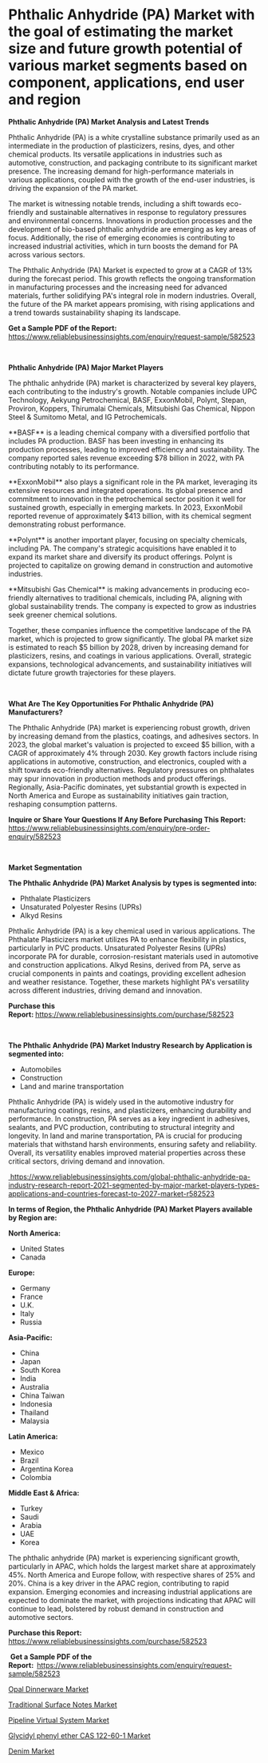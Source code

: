 <p><h1>Phthalic Anhydride (PA) Market with the goal of estimating the market size and future growth potential of various market segments based on component, applications, end user and region</h1></p><p><strong>Phthalic Anhydride (PA) Market Analysis and Latest Trends</strong></p>
<p><p>Phthalic Anhydride (PA) is a white crystalline substance primarily used as an intermediate in the production of plasticizers, resins, dyes, and other chemical products. Its versatile applications in industries such as automotive, construction, and packaging contribute to its significant market presence. The increasing demand for high-performance materials in various applications, coupled with the growth of the end-user industries, is driving the expansion of the PA market.</p><p>The market is witnessing notable trends, including a shift towards eco-friendly and sustainable alternatives in response to regulatory pressures and environmental concerns. Innovations in production processes and the development of bio-based phthalic anhydride are emerging as key areas of focus. Additionally, the rise of emerging economies is contributing to increased industrial activities, which in turn boosts the demand for PA across various sectors.</p><p>The Phthalic Anhydride (PA) Market is expected to grow at a CAGR of 13% during the forecast period. This growth reflects the ongoing transformation in manufacturing processes and the increasing need for advanced materials, further solidifying PA's integral role in modern industries. Overall, the future of the PA market appears promising, with rising applications and a trend towards sustainability shaping its landscape.</p></p>
<p><strong>Get a Sample PDF of the Report:&nbsp;</strong> <a href="https://www.reliablebusinessinsights.com/enquiry/request-sample/582523?utm_campaign=75&utm_medium=2&utm_source=Github&utm_content=ia&utm_term=27092024&utm_id=phthalic-anhydride-pa">https://www.reliablebusinessinsights.com/enquiry/request-sample/582523</a></p>
<p>&nbsp;</p>
<p><strong>Phthalic Anhydride (PA) Major Market Players</strong></p>
<p><p>The phthalic anhydride (PA) market is characterized by several key players, each contributing to the industry's growth. Notable companies include UPC Technology, Aekyung Petrochemical, BASF, ExxonMobil, Polynt, Stepan, Proviron, Koppers, Thirumalai Chemicals, Mitsubishi Gas Chemical, Nippon Steel & Sumitomo Metal, and IG Petrochemicals.</p><p>**BASF** is a leading chemical company with a diversified portfolio that includes PA production. BASF has been investing in enhancing its production processes, leading to improved efficiency and sustainability. The company reported sales revenue exceeding $78 billion in 2022, with PA contributing notably to its performance.</p><p>**ExxonMobil** also plays a significant role in the PA market, leveraging its extensive resources and integrated operations. Its global presence and commitment to innovation in the petrochemical sector position it well for sustained growth, especially in emerging markets. In 2023, ExxonMobil reported revenue of approximately $413 billion, with its chemical segment demonstrating robust performance.</p><p>**Polynt** is another important player, focusing on specialty chemicals, including PA. The company's strategic acquisitions have enabled it to expand its market share and diversify its product offerings. Polynt is projected to capitalize on growing demand in construction and automotive industries.</p><p>**Mitsubishi Gas Chemical** is making advancements in producing eco-friendly alternatives to traditional chemicals, including PA, aligning with global sustainability trends. The company is expected to grow as industries seek greener chemical solutions.</p><p>Together, these companies influence the competitive landscape of the PA market, which is projected to grow significantly. The global PA market size is estimated to reach $5 billion by 2028, driven by increasing demand for plasticizers, resins, and coatings in various applications. Overall, strategic expansions, technological advancements, and sustainability initiatives will dictate future growth trajectories for these players.</p></p>
<p>&nbsp;</p>
<p><strong>What Are The Key Opportunities For Phthalic Anhydride (PA) Manufacturers?</strong></p>
<p><p>The Phthalic Anhydride (PA) market is experiencing robust growth, driven by increasing demand from the plastics, coatings, and adhesives sectors. In 2023, the global market's valuation is projected to exceed $5 billion, with a CAGR of approximately 4% through 2030. Key growth factors include rising applications in automotive, construction, and electronics, coupled with a shift towards eco-friendly alternatives. Regulatory pressures on phthalates may spur innovation in production methods and product offerings. Regionally, Asia-Pacific dominates, yet substantial growth is expected in North America and Europe as sustainability initiatives gain traction, reshaping consumption patterns.</p></p>
<p><strong>Inquire or Share Your Questions If Any Before Purchasing This Report:</strong> <a href="https://www.reliablebusinessinsights.com/enquiry/pre-order-enquiry/582523?utm_campaign=75&utm_medium=2&utm_source=Github&utm_content=ia&utm_term=27092024&utm_id=phthalic-anhydride-pa">https://www.reliablebusinessinsights.com/enquiry/pre-order-enquiry/582523</a></p>
<p>&nbsp;</p>
<p><strong>Market Segmentation</strong></p>
<p><strong>The Phthalic Anhydride (PA) Market Analysis by types is segmented into:</strong></p>
<p><ul><li>Phthalate Plasticizers</li><li>Unsaturated Polyester Resins (UPRs)</li><li>Alkyd Resins</li></ul></p>
<p><p>Phthalic Anhydride (PA) is a key chemical used in various applications. The Phthalate Plasticizers market utilizes PA to enhance flexibility in plastics, particularly in PVC products. Unsaturated Polyester Resins (UPRs) incorporate PA for durable, corrosion-resistant materials used in automotive and construction applications. Alkyd Resins, derived from PA, serve as crucial components in paints and coatings, providing excellent adhesion and weather resistance. Together, these markets highlight PA's versatility across different industries, driving demand and innovation.</p></p>
<p><strong>Purchase this Report:&nbsp;</strong><a href="https://www.reliablebusinessinsights.com/purchase/582523?utm_campaign=75&utm_medium=2&utm_source=Github&utm_content=ia&utm_term=27092024&utm_id=phthalic-anhydride-pa">https://www.reliablebusinessinsights.com/purchase/582523</a></p>
<p>&nbsp;</p>
<p><strong>The Phthalic Anhydride (PA) Market Industry Research by Application is segmented into:</strong></p>
<p><ul><li>Automobiles</li><li>Construction</li><li>Land and marine transportation</li></ul></p>
<p><p>Phthalic Anhydride (PA) is widely used in the automotive industry for manufacturing coatings, resins, and plasticizers, enhancing durability and performance. In construction, PA serves as a key ingredient in adhesives, sealants, and PVC production, contributing to structural integrity and longevity. In land and marine transportation, PA is crucial for producing materials that withstand harsh environments, ensuring safety and reliability. Overall, its versatility enables improved material properties across these critical sectors, driving demand and innovation.</p></p>
<p><a href="https://www.reliablebusinessinsights.com/global-phthalic-anhydride-pa-industry-research-report-2021-segmented-by-major-market-players-types-applications-and-countries-forecast-to-2027-market-r582523?utm_campaign=75&utm_medium=2&utm_source=Github&utm_content=ia&utm_term=27092024&utm_id=phthalic-anhydride-pa">&nbsp;https://www.reliablebusinessinsights.com/global-phthalic-anhydride-pa-industry-research-report-2021-segmented-by-major-market-players-types-applications-and-countries-forecast-to-2027-market-r582523</a></p>
<p><strong>In terms of Region, the Phthalic Anhydride (PA) Market Players available by Region are:</strong></p>
<p>
    <p> <strong> North America: </strong>
        <ul>
            <li>United States</li>
            <li>Canada</li>
        </ul>
        </p> 
    <p> <strong> Europe: </strong>
        <ul>
            <li>Germany</li>
            <li>France</li>
            <li>U.K.</li>
            <li>Italy</li>
            <li>Russia</li>
        </ul>
        </p> 
    <p> <strong> Asia-Pacific: </strong>
        <ul>
            <li>China</li>
            <li>Japan</li>
            <li>South Korea</li>
            <li>India</li>
            <li>Australia</li>
            <li>China Taiwan</li>
            <li>Indonesia</li>
            <li>Thailand</li>
            <li>Malaysia</li>
        </ul>
        </p> 
    <p> <strong> Latin America: </strong>
        <ul>
            <li>Mexico</li>
            <li>Brazil</li>
            <li>Argentina Korea</li>
            <li>Colombia</li>
        </ul>
        </p> 
    <p> <strong> Middle East & Africa: </strong>
        <ul>
            <li>Turkey</li>
            <li>Saudi</li>
            <li>Arabia</li>
            <li>UAE</li>
            <li>Korea</li>
        </ul>
    </p>
    </p>
<p><p>The phthalic anhydride (PA) market is experiencing significant growth, particularly in APAC, which holds the largest market share at approximately 45%. North America and Europe follow, with respective shares of 25% and 20%. China is a key driver in the APAC region, contributing to rapid expansion. Emerging economies and increasing industrial applications are expected to dominate the market, with projections indicating that APAC will continue to lead, bolstered by robust demand in construction and automotive sectors.</p></p>
<p><strong>Purchase this Report: </strong><a href="https://www.reliablebusinessinsights.com/purchase/582523?utm_campaign=75&utm_medium=2&utm_source=Github&utm_content=ia&utm_term=27092024&utm_id=phthalic-anhydride-pa">https://www.reliablebusinessinsights.com/purchase/582523</a></p>
<p>&nbsp;<strong>Get a Sample PDF of the Report:&nbsp;&nbsp;</strong><a href="https://www.reliablebusinessinsights.com/enquiry/request-sample/582523?utm_campaign=75&utm_medium=2&utm_source=Github&utm_content=ia&utm_term=27092024&utm_id=phthalic-anhydride-pa">https://www.reliablebusinessinsights.com/enquiry/request-sample/582523</a></p>
<p><strong></strong></p>
<p><p><a href="https://www.linkedin.com/pulse/opal-dinnerware-market2024-2031-industry-insights-investment-yl2gf?utm_campaign=75&utm_medium=2&utm_source=Github&utm_content=ia&utm_term=27092024&utm_id=phthalic-anhydride-pa">Opal Dinnerware Market</a></p><p><a href="https://issuu.com/reportprime-2/docs/traditional-surface-notes-market-si_e2254e185c3e8d?utm_campaign=75&utm_medium=2&utm_source=Github&utm_content=ia&utm_term=27092024&utm_id=phthalic-anhydride-pa">Traditional Surface Notes Market</a></p><p><a href="https://github.com/MegiBogdani1953/Market-Research-Report-List-1/blob/main/pipeline-virtual-system-market.md?utm_campaign=75&utm_medium=2&utm_source=Github&utm_content=ia&utm_term=27092024&utm_id=phthalic-anhydride-pa">Pipeline Virtual System Market</a></p><p><a href="https://github.com/LeaJustin54/Market-Research-Report-List-1/blob/main/glycidyl-phenyl-ether-cas-122-60-1-market.md?utm_campaign=75&utm_medium=2&utm_source=Github&utm_content=ia&utm_term=27092024&utm_id=phthalic-anhydride-pa">Glycidyl phenyl ether CAS 122-60-1 Market</a></p><p><a href="https://www.linkedin.com/pulse/denim-market-report-product-type-light-denimmedium-denimheavy-aj73f?utm_campaign=75&utm_medium=2&utm_source=Github&utm_content=ia&utm_term=27092024&utm_id=phthalic-anhydride-pa">Denim Market</a></p></p>
